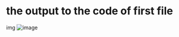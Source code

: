 # the output to the code of first file
img ![image](https://github.com/maheedhar343/web_basics/assets/153420312/b31d1616-3c57-4bd0-b8a7-b8a7be350dc8)
